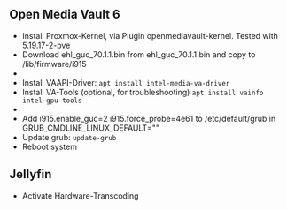 
## Open Media Vault 6
- Install Proxmox-Kernel, via Plugin openmediavault-kernel. Tested with 5.19.17-2-pve
- Download ehl_guc_70.1.1.bin from ehl_guc_70.1.1.bin and copy to /lib/firmware/i915
- 
- Install VAAPI-Driver: `apt install intel-media-va-driver`
- Install VA-Tools (optional, for troubleshooting) `apt install vainfo intel-gpu-tools`
- 
- Add i915.enable_guc=2 i915.force_probe=4e61 to /etc/default/grub in GRUB_CMDLINE_LINUX_DEFAULT=""
- Update grub: `update-grub`
- Reboot system

## Jellyfin
- Activate Hardware-Transcoding

